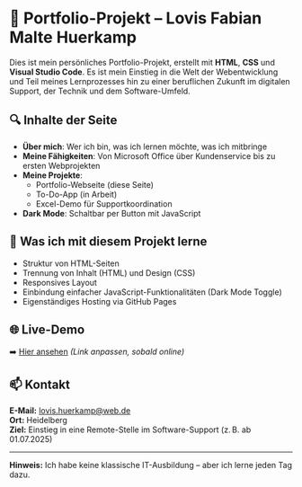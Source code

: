 # 📄 Portfolio-Projekt – Lovis Fabian Malte Huerkamp

Dies ist mein persönliches Portfolio-Projekt, erstellt mit **HTML**, **CSS** und **Visual Studio Code**. Es ist mein Einstieg in die Welt der Webentwicklung und Teil meines Lernprozesses hin zu einer beruflichen Zukunft im digitalen Support, der Technik und dem Software-Umfeld.

## 🔍 Inhalte der Seite

- **Über mich**: Wer ich bin, was ich lernen möchte, was ich mitbringe
- **Meine Fähigkeiten**: Von Microsoft Office über Kundenservice bis zu ersten Webprojekten
- **Meine Projekte**:
  - Portfolio-Webseite (diese Seite)
  - To-Do-App (in Arbeit)
  - Excel-Demo für Supportkoordination
- **Dark Mode**: Schaltbar per Button mit JavaScript

## 🧠 Was ich mit diesem Projekt lerne

- Struktur von HTML-Seiten
- Trennung von Inhalt (HTML) und Design (CSS)
- Responsives Layout
- Einbindung einfacher JavaScript-Funktionalitäten (Dark Mode Toggle)
- Eigenständiges Hosting via GitHub Pages

## 🌐 Live-Demo

➡️ [Hier ansehen](https://DEINUSERNAME.github.io/portfolio) *(Link anpassen, sobald online)*

## 📫 Kontakt

**E-Mail:** lovis.huerkamp@web.de  
**Ort:** Heidelberg  
**Ziel:** Einstieg in eine Remote-Stelle im Software-Support (z. B. ab 01.07.2025)

---

**Hinweis:** Ich habe keine klassische IT-Ausbildung – aber ich lerne jeden Tag dazu.
